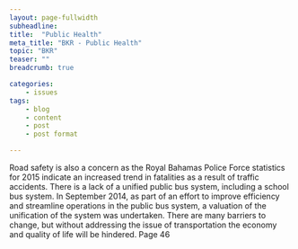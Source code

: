 ```yaml
---
layout: page-fullwidth
subheadline:
title:  "Public Health"
meta_title: "BKR - Public Health"
topic: "BKR"
teaser: ""
breadcrumb: true

categories:
    - issues
tags:
    - blog
    - content
    - post
    - post format

---
```

Road safety is also a concern as the Royal Bahamas Police Force statistics for 2015 indicate an increased trend in fatalities as a result of traffic accidents. There is a lack of a unified public bus system, including a school bus system. In September 2014, as part of an effort to improve efficiency and streamline operations in the public bus system, a valuation of the unification of the system was undertaken. There are many barriers to change, but without addressing the issue of transportation the economy and quality of life will be hindered. Page 46
